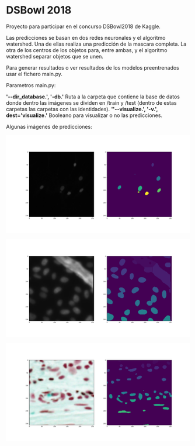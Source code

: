 # DSBowl 2018

Proyecto para participar en el concurso DSBowl2018 de Kaggle.

Las predicciones se basan en dos redes neuronales y el algoritmo watershed. Una de ellas realiza una predicción de la mascara completa. La otra de los centros de los objetos para, entre ambas, y el algoritmo watershed separar objetos que se unen.

Para generar resultados o ver resultados de los modelos preentrenados usar el fichero main.py.

Parametros main.py:

**'--dir_database.', '-db.'** Ruta a la carpeta que contiene la base de datos donde dentro las imágenes se dividen en /train y /test (dentro de estas carpetas las carpetas con las identidades). 
**''--visualize.', '-v.', dest='visualize.'** Booleano para visualizar o no las predicciones.

Algunas imágenes de predicciones:

![](Images/out1.png)

![](Images/out2.png)

![](Images/out3.png)
